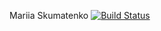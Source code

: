 Mariia Skumatenko
[![Build Status](https://dev.azure.com/skumach96/Hello%20World!/_apis/build/status/MariiaSkumatenko.hello-world?branchName=master)](https://dev.azure.com/skumach96/Hello%20World!/_build/latest?definitionId=1&branchName=master)
